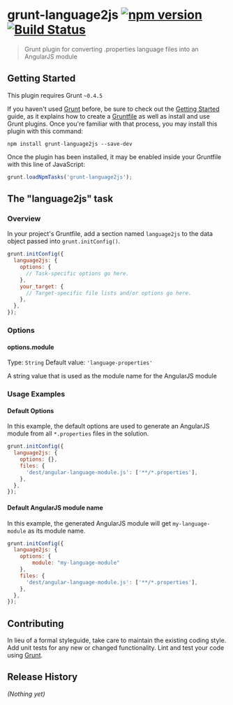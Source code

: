 # grunt-language2js [![npm version](https://badge.fury.io/js/grunt-language2js.svg)](https://badge.fury.io/js/grunt-language2js) [![Build Status](https://travis-ci.org/c-eliasson/grunt-language2js.svg?branch=master)](https://travis-ci.org/c-eliasson/grunt-language2js)

> Grunt plugin for converting .properties language files into an AngularJS module

## Getting Started
This plugin requires Grunt `~0.4.5`

If you haven't used [Grunt](http://gruntjs.com/) before, be sure to check out the [Getting Started](http://gruntjs.com/getting-started) guide, as it explains how to create a [Gruntfile](http://gruntjs.com/sample-gruntfile) as well as install and use Grunt plugins. Once you're familiar with that process, you may install this plugin with this command:

```shell
npm install grunt-language2js --save-dev
```

Once the plugin has been installed, it may be enabled inside your Gruntfile with this line of JavaScript:

```js
grunt.loadNpmTasks('grunt-language2js');
```

## The "language2js" task

### Overview
In your project's Gruntfile, add a section named `language2js` to the data object passed into `grunt.initConfig()`.

```js
grunt.initConfig({
  language2js: {
    options: {
      // Task-specific options go here.
    },
    your_target: {
      // Target-specific file lists and/or options go here.
    },
  },
});
```

### Options

#### options.module
Type: `String`
Default value: `'language-properties'`

A string value that is used as the module name for the AngularJS module

### Usage Examples

#### Default Options
In this example, the default options are used to generate an AngularJS module from all `*.properties` files in the solution.

```js
grunt.initConfig({
  language2js: {
    options: {},
    files: {
      'dest/angular-language-module.js': ['**/*.properties'],
    },
  },
});
```

#### Default AngularJS module name
In this example, the generated AngularJS module will get `my-language-module` as its module name.

```js
grunt.initConfig({
  language2js: {
    options: {
        module: "my-language-module"
    },
    files: {
      'dest/angular-language-module.js': ['**/*.properties'],
    },
  },
});
```

## Contributing
In lieu of a formal styleguide, take care to maintain the existing coding style. Add unit tests for any new or changed functionality. Lint and test your code using [Grunt](http://gruntjs.com/).

## Release History
_(Nothing yet)_
